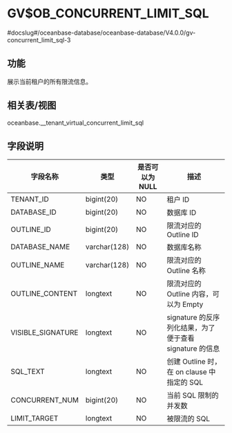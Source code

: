 GV$OB_CONCURRENT_LIMIT_SQL 
===============================================
#docslug#/oceanbase-database/oceanbase-database/V4.0.0/gv-concurrent_limit_sql-3


功能 
-----------

展示当前租户的所有限流信息。

相关表/视图 
---------------

oceanbase.__tenant_virtual_concurrent_limit_sql

字段说明 
-------------



|     **字段名称**      |    **类型**    | **是否可以为 NULL** |                 **描述**                 |
|-------------------|--------------|----------------|----------------------------------------|
| TENANT_ID         | bigint(20)   | NO             | 租户 ID                                  |
| DATABASE_ID       | bigint(20)   | NO             | 数据库 ID                                 |
| OUTLINE_ID        | bigint(20)   | NO             | 限流对应的 Outline ID                       |
| DATABASE_NAME     | varchar(128) | NO             | 数据库名称                                  |
| OUTLINE_NAME      | varchar(128) | NO             | 限流对应的 Outline 名称                       |
| OUTLINE_CONTENT   | longtext     | NO             | 限流对应的 Outline 内容，可以为 Empty             |
| VISIBLE_SIGNATURE | longtext     | NO             | signature 的反序列化结果，为了便于查看 signature 的信息 |
| SQL_TEXT          | longtext     | NO             | 创建 Outline 时，在 on clause 中指定的 SQL      |
| CONCURRENT_NUM    | bigint(20)   | NO             | 当前 SQL 限制的并发数                          |
| LIMIT_TARGET      | longtext     | NO             | 被限流的 SQL                               |


